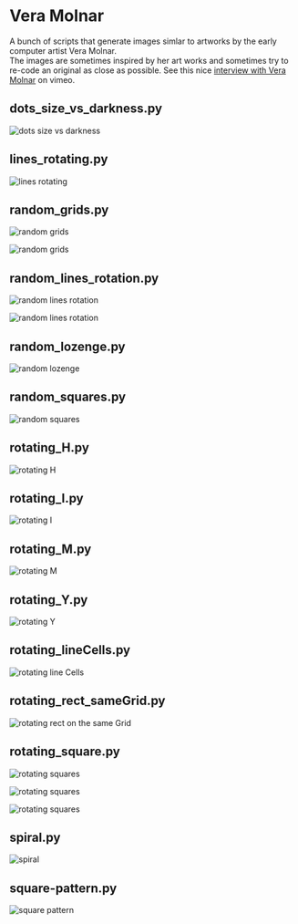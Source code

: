 # Vera Molnar

A bunch of scripts that generate images simlar to artworks by the early computer artist Vera Molnar.   
The images are sometimes inspired by her art works and sometimes try to re-code an original as close as possible.
See this nice [interview with Vera Molnar](https://vimeo.com/273642211) on vimeo.


## dots_size_vs_darkness.py
![dots size vs darkness](imgs/dots_size_vs_darkness.jpg)  

## lines_rotating.py
![lines rotating](imgs/lines_rotating.jpg)  

## random_grids.py
![random grids](imgs/random_grids_1.jpg)  

![random grids](imgs/random_grids_2.jpg)  

## random_lines_rotation.py
![random lines rotation](imgs/random_lines_rotation_1.jpg)  

![random lines rotation](imgs/random_lines_rotation_2.jpg)  

## random_lozenge.py
![random lozenge](imgs/random_lozenge.jpg)  

## random_squares.py
![random squares](imgs/random_squares.jpg)  

## rotating_H.py
![rotating H](imgs/rotating_H.jpg)  

## rotating_I.py
![rotating I](imgs/rotating_I.jpg)  

## rotating_M.py
![rotating M](imgs/rotating_M.jpg)  

## rotating_Y.py
![rotating Y](imgs/rotating_Y.jpg)  

## rotating_lineCells.py
![rotating line Cells](imgs/rotating_lineCells.jpg)  

## rotating_rect_sameGrid.py
![rotating rect on the same Grid](imgs/rotating_rects_sameGrid.jpg)  

## rotating_square.py
![rotating squares](imgs/rotating_square_1.jpg)

![rotating squares](imgs/rotating_square_2.jpg)  

![rotating squares](imgs/rotating_square_3.jpg)  

## spiral.py
![spiral](imgs/spiral.jpg)  

## square-pattern.py
![square pattern](imgs/square_pattern.jpg)  
